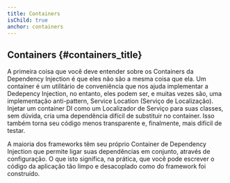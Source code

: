 ```yaml
---
title: Containers
isChild: true
anchor: containers
---
```


## Containers {#containers_title}

A primeira coisa que você deve entender sobre os Containers da Dependency Injection é que eles não são a mesma coisa
que ela. Um container é um utilitário de conveniência que nos ajuda implementar a Dedepency Injection, no entanto, eles
podem ser, e muitas vezes são, uma implementação anti-pattern, Service Location (Serviço de Localização).
Injetar um container DI como um Localizador de Serviço para suas classes, sem dúvida, cria uma dependência difícil de
substituir no container. Isso também torna seu código menos transparente e, finalmente, mais difícil de testar.

A maioria dos frameworks têm seu próprio Container de Dependency Injection que permite ligar suas dependências em
conjunto, através de configuração.
O que isto significa, na prática, que você pode escrever o código da aplicação tão limpo e desacoplado como do framework
foi construído.
